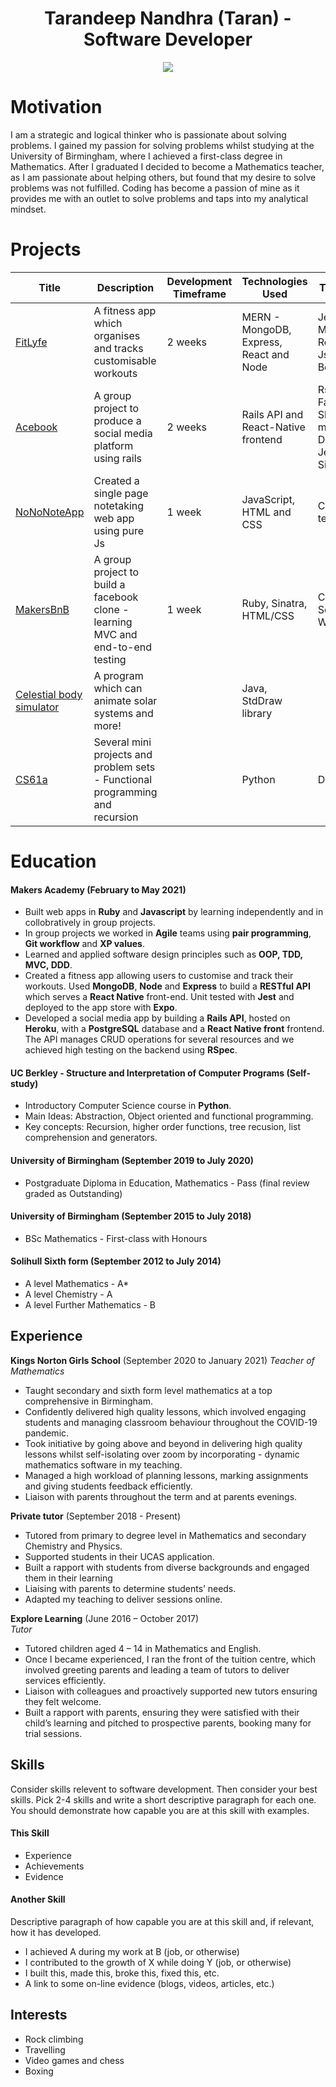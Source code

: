 <h1 align="center">Tarandeep Nandhra (Taran) - Software Developer</h1>
<p align="center">
  <a href="https://www.codewars.com/users/taran314">
  <img src="https://www.codewars.com/users/taran314/badges/large"></a>
</p>

# Motivation
  
I am a strategic and logical thinker who is passionate about solving problems. 
I gained my passion for solving problems whilst studying at the University of Birmingham, where I achieved a first-class degree in Mathematics. After I graduated I decided to become a Mathematics teacher, as I am passionate about helping others, but found that my desire to solve problems was not fulfilled. Coding has become a passion of mine as it provides me with an outlet to solve problems and taps into my analytical mindset.
  
# Projects

| Title | Description | Development Timeframe | Technologies Used | Testing and tools |
|--|--|--|--|--|
| [FitLyfe](https://github.com/taran314/controLLyfe) | A fitness app which organises and tracks customisable workouts | 2 weeks | MERN - MongoDB, Express, React and Node | Jest, supertest, Mongoose, Expo, React Native, JsonWebTokens, Bcrypt  |
| [Acebook](https://github.com/taran314/acebook-insert-team-name-here) | A group project to produce a social media platform using rails | 2 weeks | Rails API and React-Native frontend  | Rspec, Factory_bot_rails, Shoulda-matchers, Faker, Database_cleaner, Jest, Heroku, SimpleCov  |
| [NoNoNoteApp](https://github.com/taran314/NoNoNoteApp) | Created a single page notetaking web app using pure Js | 1 week |JavaScript, HTML and CSS | Created our own testing library  |
| [MakersBnB](https://github.com/taran314/Makersbnb) | A group project to build a facebook clone - learning MVC and end-to-end testing | 1 week |Ruby, Sinatra, HTML/CSS | Capybara, Selenium-Webdriver, RSpec |
| [Celestial body simulator](https://github.com/taran314/cs61b) | A program which can animate solar systems and more! | | Java, StdDraw library | | 
| [CS61a](https://github.com/taran314/cs61a) | Several mini projects and problem sets - Functional programming and recursion | | Python | Doctests |

# Education

#### Makers Academy (February to May 2021)

* Built web apps in **Ruby** and **Javascript** by learning independently and in collobratively in group projects.
* In group projects we worked in **Agile** teams using **pair programming**, **Git workflow** and **XP values**.
* Learned and applied software design principles such as **OOP, TDD, MVC, DDD**.
* Created a fitness app allowing users to customise and track their workouts. Used **MongoDB**, **Node** and **Express** to build a **RESTful API** which serves a **React Native** front-end. Unit tested with **Jest** and deployed to the app store with **Expo**.
* Developed a social media app by building a **Rails API**, hosted on **Heroku**, with a **PostgreSQL** database and a **React Native front** frontend. The API manages CRUD operations for several resources and we achieved high testing on the backend using **RSpec**. 
  
#### UC Berkley - Structure and Interpretation of Computer Programs (Self-study)

* Introductory Computer Science course in **Python**.
* Main Ideas: Abstraction, Object oriented and functional programming.
* Key concepts: Recursion, higher order functions, tree recusion, list comprehension and generators.  

#### University of Birmingham (September 2019 to July 2020)

* Postgraduate Diploma in Education, Mathematics - Pass (final review graded as Outstanding)

#### University of Birmingham (September 2015 to July 2018)

* BSc Mathematics - First-class with Honours
  
#### Solihull Sixth form (September 2012 to July 2014)
* A level Mathematics - A*
* A level Chemistry - A
* A level Further Mathematics - B

## Experience

**Kings Norton Girls School** (September 2020 to January 2021)
*Teacher of Mathematics*

- Taught secondary and sixth form level mathematics at a top comprehensive in Birmingham.
- Confidently delivered high quality lessons, which involved engaging students and managing classroom behaviour throughout the COVID-19 pandemic.
- Took initiative by going above and beyond in delivering high quality lessons whilst self-isolating over zoom by incorporating - dynamic mathematics software in my teaching.
- Managed a high workload of planning lessons, marking assignments and giving students feedback efficiently.
- Liaison with parents throughout the term and at parents evenings.

**Private tutor** (September 2018 - Present)

- Tutored from primary to degree level in Mathematics and secondary Chemistry and Physics.
- Supported students in their UCAS application.
- Built a rapport with students from diverse backgrounds and engaged them in their learning
- Liaising with parents to determine students’ needs.
- Adapted my teaching to deliver sessions online.

**Explore Learning**  (June 2016 – October 2017)  
*Tutor*

- Tutored children aged 4 – 14 in Mathematics and English.
- Once I became experienced, I ran the front of the tuition centre, which involved greeting parents and leading a team of tutors to deliver services efficiently.
- Liaison with colleagues and proactively supported new tutors ensuring they felt welcome.
- Built a rapport with parents, ensuring they were satisfied with their child’s learning and pitched to prospective parents, booking many for trial sessions.

## Skills

Consider skills relevent to software development. Then consider your best skills. Pick 2-4 skills and write a short descriptive paragraph for each one. You should demonstrate how capable you are at this skill with examples.

#### This Skill

- Experience
- Achievements
- Evidence

#### Another Skill

Descriptive paragraph of how capable you are at this skill and, if relevant, how it has developed.

- I achieved A during my work at B (job, or otherwise)
- I contributed to the growth of X while doing Y (job, or otherwise)
- I built this, made this, broke this, fixed this, etc.
- A link to some on-line evidence (blogs, videos, articles, etc.)

## Interests

- Rock climbing
- Travelling
- Video games and chess
- Boxing
